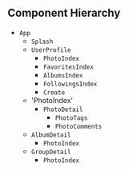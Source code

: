 ## Component Hierarchy

* `App`
  * `Splash`
  * `UserProfile`
    * `PhotoIndex`
    * `FavoritesIndex`
    * `AlbumsIndex`
    * `FollowingsIndex`
    * `Create`
  * 'PhotoIndex'
    * `PhotoDetail`
      * `PhotoTags`
      * `PhotoComments`
  * `AlbumDetail`
    * `PhotoIndex`
  * `GroupDetail`
    * `PhotoIndex`


